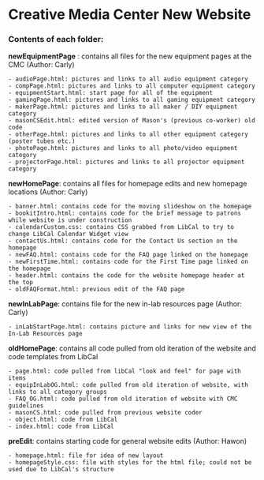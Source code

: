 # Creative Media Center New Website

### Contents of each folder:

**newEquipmentPage** : contains all files for the new equipment pages at the CMC (Author: Carly)

    - audioPage.html: pictures and links to all audio equipment category 
    - compPage.html: pictures and links to all computer equipment category
    - equipmentStart.html: start page for all of the equipment
    - gamingPage.html: pictures and links to all gaming equipment category
    - makerPage.html: pictures and links to all maker / DIY equipment category 
    - masonCSEdit.html: edited version of Mason's (previous co-worker) old code
    - otherPage.html: pictures and links to all other equipment category (poster tubes etc.)
    - photoPage.html: pictures and links to all photo/video equipment category
    - projectorPage.html: pictures and links to all projector equipment category

**newHomePage**: contains all files for homepage edits and new homepage locations (Author: Carly)

    - banner.html: contains code for the moving slideshow on the homepage
    - bookitIntro.html: contains code for the brief message to patrons while website is under construction
    - calendarCustom.css: contains CSS grabbed from LibCal to try to change LibCal Calendar Widget view
    - contactUs.html: contains code for the Contact Us section on the homepage
    - newFAQ.html: contains code for the FAQ page linked on the homepage
    - newFirstTime.html: contains code for the First Time page linked on the homepage
    - header.html: contains the code for the website homepage header at the top
    - oldFAQFormat.html: previous edit of the FAQ page

**newInLabPage**: contains file for the new in-lab resources page (Author: Carly)

    - inLabStartPage.html: contains picture and links for new view of the In-Lab Resources page

**oldHomePage**: contains all code pulled from old iteration of the website and code templates from LibCal

    - page.html: code pulled from libCal "look and feel" for page with items
    - equipInLabOG.html: code pulled from old iteration of website, with links to all category groups
    - FAQ_OG.html: code pulled from old iteration of website with CMC guidelines
    - masonCS.html: code pulled from previous website coder
    - object.html: code from LibCal
    - index.html: code from LibCal

**preEdit**: contains starting code for general website edits (Author: Hawon)

    - homepage.html: file for idea of new layout
    - homepageStyle.css: file with styles for the html file; could not be used due to LibCal's structure